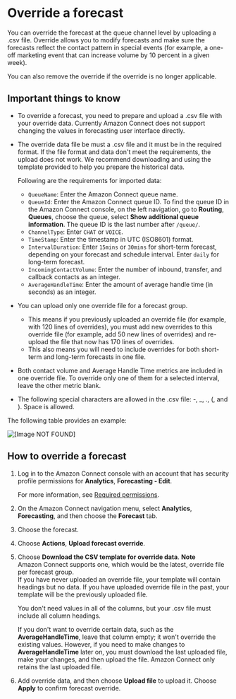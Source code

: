 # Override a forecast<a name="override-forecast"></a>

You can override the forecast at the queue channel level by uploading a \.csv file\. Override allows you to modify forecasts and make sure the forecasts reflect the contact pattern in special events \(for example, a one\-off marketing event that can increase volume by 10 percent in a given week\)\.

You can also remove the override if the override is no longer applicable\.

## Important things to know<a name="important-things-to-know-override-forecast"></a>
+ To override a forecast, you need to prepare and upload a \.csv file with your override data\. Currently Amazon Connect does not support changing the values in forecasting user interface directly\.
+ The override data file be must a \.csv file and it must be in the required format\. If the file format and data don't meet the requirements, the upload does not work\. We recommend downloading and using the template provided to help you prepare the historical data\. 

  Following are the requirements for imported data: 
  + `QueueName`: Enter the Amazon Connect queue name\.
  + `QueueId`: Enter the Amazon Connect queue ID\. To find the queue ID in the Amazon Connect console, on the left navigation, go to **Routing**, **Queues**, choose the queue, select **Show additional queue information**\. The queue ID is the last number after `/queue/`\.
  + `ChannelType`: Enter `CHAT` or `VOICE`\.
  + `TimeStamp`: Enter the timestamp in UTC \(ISO8601\) format\.
  + `IntervalDuration`: Enter `15mins` or `30mins` for short\-term forecast, depending on your forecast and schedule interval\. Enter `daily` for long\-term forecast\.
  + `IncomingContactVolume`: Enter the number of inbound, transfer, and callback contacts as an integer\.
  + `AverageHandleTime`: Enter the amount of average handle time \(in seconds\) as an integer\.
+ You can upload only one override file for a forecast group\.
  + This means if you previously uploaded an override file \(for example, with 120 lines of overrides\), you must add new overrides to this override file \(for example, add 50 new lines of overrides\) and re\-upload the file that now has 170 lines of overrides\. 
  + This also means you will need to include overrides for both short\-term and long\-term forecasts in one file\.
+ Both contact volume and Average Handle Time metrics are included in one override file\. To override only one of them for a selected interval, leave the other metric blank\.
+ The following special characters are allowed in the \.csv file: \-, \_, \., \(, and \)\. Space is allowed\.

The following table provides an example:

![\[Image NOT FOUND\]](http://docs.aws.amazon.com/connect/latest/adminguide/images/wfm-forecasting-override-table.png)

## How to override a forecast<a name="howto-override-forecast"></a>

1. Log in to the Amazon Connect console with an account that has security profile permissions for **Analytics**, **Forecasting \- Edit**\. 

   For more information, see [Required permissions](required-optimization-permissions.md)\. 

1. On the Amazon Connect navigation menu, select **Analytics**, **Forecasting**, and then choose the **Forecast** tab\.

1. Choose the forecast\.

1. Choose **Actions**, **Upload forecast override**\.

1. Choose **Download the CSV template for override data**\.
**Note**  
Amazon Connect supports one, which would be the latest, override file per forecast group\.   
If you have never uploaded an override file, your template will contain headings but no data\.
 If you have uploaded override file in the past, your template will be the previously uploaded file\.

   You don't need values in all of the columns, but your \.csv file must include all column headings\.

   If you don't want to override certain data, such as the **AverageHandleTime**, leave that column empty; it won't override the existing values\. However, if you need to make changes to **AverageHandleTime** later on, you must download the last uploaded file, make your changes, and then upload the file\. Amazon Connect only retains the last uploaded file\.

1. Add override data, and then choose **Upload file** to upload it\. Choose **Apply** to confirm forecast override\.